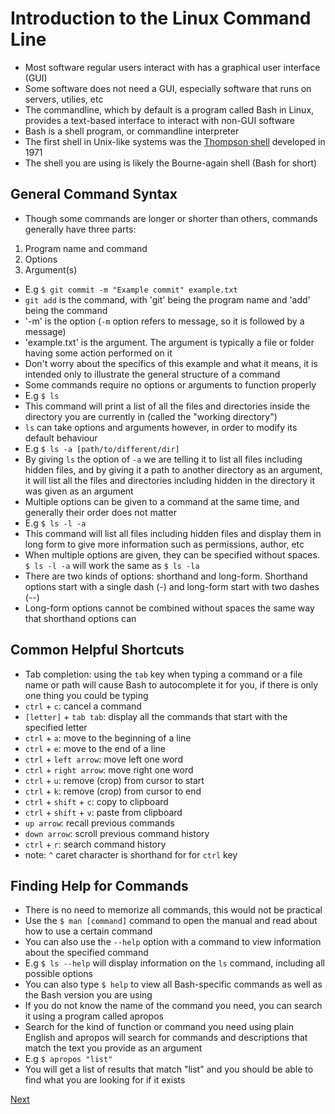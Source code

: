 # Introduction to the Linux Command Line

* Most software regular users interact with has a graphical user interface (GUI)
* Some software does not need a GUI, especially software that runs on servers, utilies, etc
* The commandline, which by default is a program called Bash in Linux, provides a text-based interface to interact with non-GUI software
* Bash is a shell program, or commandline interpreter
* The first shell in Unix-like systems was the [Thompson shell](https://en.wikipedia.org/wiki/Thompson_shell) developed in 1971
* The shell you are using is likely the Bourne-again shell (Bash for short)

## General Command Syntax

* Though some commands are longer or shorter than others, commands generally have three parts:
1. Program name and command
2. Options
3. Argument(s)
* E.g
`$ git commit -m "Example commit" example.txt`
* `git add` is the command, with 'git' being the program name and 'add' being the command
* '-m' is the option (`-m` option refers to message, so it is followed by a message)
* 'example.txt' is the argument. The argument is typically a file or folder having some action performed on it
* Don't worry about the specifics of this example and what it means, it is intended only to illustrate the general structure of a command
* Some commands require no options or arguments to function properly
* E.g
`$ ls`
* This command will print a list of all the files and directories inside the directory you are currently in (called the "working directory")
* `ls` can take options and arguments however, in order to modify its default behaviour
* E.g
`$ ls -a [path/to/different/dir]`
* By giving `ls` the option of `-a` we are telling it to list all files including hidden files, and by giving it a path to another directory as
an argument, it will list all the files and directories including hidden in the directory it was given as an argument
* Multiple options can be given to a command at the same time, and generally their order does not matter
* E.g
`$ ls -l -a`
* This command will list all files including hidden files and display them in long form to give more information such as permissions, author, etc
* When multiple options are given, they can be specified without spaces. `$ ls -l -a` will work the same as `$ ls -la`
* There are two kinds of options: shorthand and long-form. Shorthand options start with a single dash (-) and long-form start with two dashes (--)
* Long-form options cannot be combined without spaces the same way that shorthand options can

## Common Helpful Shortcuts

* Tab completion: using the `tab` key when typing a command or a file name or path will cause Bash to autocomplete it for you, if there is
only one thing you could be typing
* `ctrl` + `c`: cancel a command
* `[letter]` + `tab tab`: display all the commands that start with the specified letter
* `ctrl` + `a`: move to the beginning of a line
* `ctrl` + `e`: move to the end of a line
* `ctrl` + `left arrow`: move left one word
* `ctrl` + `right arrow`: move right one word
* `ctrl` + `u`: remove (crop) from cursor to start
* `ctrl` + `k`: remove (crop) from cursor to end
* `ctrl` + `shift` + `c`: copy to clipboard
* `ctrl` + `shift` + `v`: paste from clipboard
* `up arrow`: recall previous commands
* `down arrow`: scroll previous command history
* `ctrl` + `r`: search command history
* note: `^` caret character is shorthand for for `ctrl` key

## Finding Help for Commands

* There is no need to memorize all commands, this would not be practical
* Use the `$ man [command]` command to open the manual and read about how to use a certain command
* You can also use the `--help` option with a command to view information about the specified command
* E.g
`$ ls --help` will display information on the `ls` command, including all possible options
* You can also type `$ help` to view all Bash-specific commands as well as the Bash version you are using
* If you do not know the name of the command you need, you can search it using a program called apropos
* Search for the kind of function or command you need using plain English and apropos will search for commands and descriptions that
match the text you provide as an argument
* E.g
`$ apropos "list"`
* You will get a list of results that match "list" and you should be able to find what you are looking for if it exists

[Next]()
